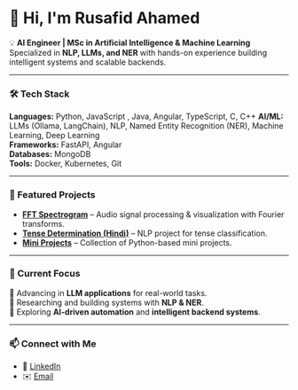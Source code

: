 # 👋 Hi, I'm Rusafid Ahamed  

💡 **AI Engineer | MSc in Artificial Intelligence & Machine Learning**  
Specialized in **NLP, LLMs, and NER** with hands-on experience building intelligent systems and scalable backends.  

---

### 🛠️ Tech Stack  
**Languages:** Python, JavaScript , Java, Angular, TypeScript, C, C++ 
**AI/ML:** LLMs (Ollama, LangChain), NLP, Named Entity Recognition (NER), Machine Learning, Deep Learning  
**Frameworks:** FastAPI, Angular  
**Databases:** MongoDB  
**Tools:** Docker, Kubernetes, Git  

---

### 🌟 Featured Projects  
- [**FFT Spectrogram**](https://github.com/rusafidt/FFT_Spectrogram) – Audio signal processing & visualization with Fourier transforms.  
- [**Tense Determination (Hindi)**](https://github.com/rusafidt/Tense_Determination_Hindi) – NLP project for tense classification.  
- [**Mini Projects**](https://github.com/rusafidt/Mini-Projects) – Collection of Python-based mini projects.  

---

### 📌 Current Focus  
🔹 Advancing in **LLM applications** for real-world tasks.  
🔹 Researching and building systems with **NLP & NER**.  
🔹 Exploring **AI-driven automation** and **intelligent backend systems**.  

---

### 📫 Connect with Me  
- 💼 [LinkedIn](https://www.linkedin.com/in/rusafid-ahmed/)
- ✉️ [Email](rusafidt@yahoo.com)
